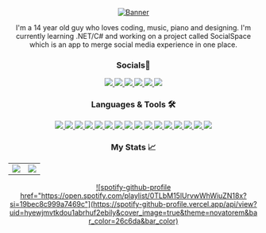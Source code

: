 <div align="center">

<a href="https://github.com/volkanogeday">![Banner](https://user-images.githubusercontent.com/111060829/188723712-b5475369-4771-4dc7-8d9b-2443649efee0.png)</a>

I'm a 14 year old guy who loves coding, music, piano and designing. I'm currently learning .NET/C# and working on a project called SocialSpace which is an app to merge social media experience in one place.  

### Socials📱
<a href="https://volkanogeday.github.io">
  <img src="https://img.shields.io/badge/volkanogeday.github.io-e0f7fa?style=for-the-badge&logo=github&labelColor=b2ebf2&logoColor=black" />
</a>
<a href="mailto:vokarakose@gmail.com">
  <img src="https://img.shields.io/badge/vokarakose@gmail.com-e0f7fa?style=for-the-badge&logo=gmail&labelColor=b2ebf2&logoColor=black" />
</a>
<a href="https://discord.com/users/1000793854456381460">
  <img src="https://img.shields.io/badge/volkanogeday%238060-e0f7fa?style=for-the-badge&logo=discord&labelColor=b2ebf2&logoColor=black"  />
</a>
<a href="https://www.reddit.com/user/THEVOLKANOGEDAY">
  <img src="https://img.shields.io/badge/THEVOLKANOGEDAY-e0f7fa?style=for-the-badge&logo=reddit&labelColor=b2ebf2&logoColor=black" />
</a>
  <a href="https://twitter.com/THEVOLKANOGEDAY">
  <img src="https://img.shields.io/badge/@THEVOLKANOGEDAY-e0f7fa?style=for-the-badge&logo=twitter&labelColor=b2ebf2&logoColor=black" />
</a>
  <a href="https://instagram.com/thevolkanogeday/">
  <img src="https://img.shields.io/badge/thevolkanogeday-e0f7fa?style=for-the-badge&logo=instagram&labelColor=b2ebf2&logoColor=black" />
</a>

### Languages & Tools 🛠️
<a href="https://volkanogeday.github.io">
  <img src="https://img.shields.io/badge/c%23-e0f7fa?style=for-the-badge&logo=csharp&labelColor=b2ebf2&logoColor=black"/>
  <img src="https://img.shields.io/badge/.net-e0f7fa?style=for-the-badge&logo=dotnet&labelColor=b2ebf2&logoColor=black"/>
  <img src="https://img.shields.io/badge/html5-e0f7fa?style=for-the-badge&logo=html5&labelColor=b2ebf2&logoColor=black"/>
  <img src="https://img.shields.io/badge/css3-e0f7fa?style=for-the-badge&logo=css3&labelColor=b2ebf2&logoColor=black"/>
  <img src="https://img.shields.io/badge/markdown-e0f7fa?style=for-the-badge&logo=markdown&labelColor=b2ebf2&logoColor=black"/>
  <img src="https://img.shields.io/badge/git-e0f7fa?style=for-the-badge&logo=git&labelColor=b2ebf2&logoColor=black"/>
  <img src="https://img.shields.io/badge/github-e0f7fa?style=for-the-badge&logo=github&labelColor=b2ebf2&logoColor=black"/>
  <img src="https://img.shields.io/badge/visual%20studio-e0f7fa?style=for-the-badge&logo=visual%20studio&labelColor=b2ebf2&logoColor=black"/>
  <img src="https://img.shields.io/badge/visual%20studio%20code-e0f7fa?style=for-the-badge&logo=visual%20studio%20code&labelColor=b2ebf2&logoColor=black"/>
  <img src="https://img.shields.io/badge/linux-e0f7fa?style=for-the-badge&logo=linux&labelColor=b2ebf2&logoColor=black"/>
  <img src="https://img.shields.io/badge/terminal-e0f7fa?style=for-the-badge&logo=windows%20terminal&labelColor=b2ebf2&logoColor=black"/>
  <img src="https://img.shields.io/badge/winui-e0f7fa?style=for-the-badge&logo=windows&labelColor=b2ebf2&logoColor=black"/>
  <img src="https://img.shields.io/badge/material%20design-e0f7fa?style=for-the-badge&logo=android&labelColor=b2ebf2&logoColor=black"/>
  <img src="https://img.shields.io/badge/figma-e0f7fa?style=for-the-badge&logo=figma&labelColor=b2ebf2&logoColor=black" />
  <img src="https://img.shields.io/badge/photoshop-e0f7fa?style=for-the-badge&logo=adobe%20photoshop&labelColor=b2ebf2&logoColor=black"/>
  <img src="https://img.shields.io/badge/autocad-e0f7fa?style=for-the-badge&logo=autodesk&labelColor=b2ebf2&logoColor=black"/>
</a>

### My Stats 📈
<a href="https://github.com/volkanogeday">
  <table href="https://github.com/volkanogeday" width="100%">
    <td width="50%" style="border: none">
      <img align="center" src="https://github-readme-stats.vercel.app/api?username=volkanogeday&title_color=000000&text_color=000000&icon_color=000000&show_icons=true&hide_border=true" vertical-align="middle"/>
    </td>
    <td width="50%" style="border: none">
      <img align="center" src="https://github-readme-stats.vercel.app/api/top-langs/?username=volkanogeday&title_color=000000&text_color=000000&layout=compact&hide_border=true" vertical-align="middle"/>
    </td>
  </table>
</a>

<a href="https://open.spotify.com/playlist/0TLbM15lUrvwWhWiuZN18x?si=19bec8c999a7469c">![spotify-github-profile href="https://open.spotify.com/playlist/0TLbM15lUrvwWhWiuZN18x?si=19bec8c999a7469c"](https://spotify-github-profile.vercel.app/api/view?uid=hyewjmvtkdou1abrhuf2ebily&cover_image=true&theme=novatorem&bar_color=26c6da&bar_color)</a>
